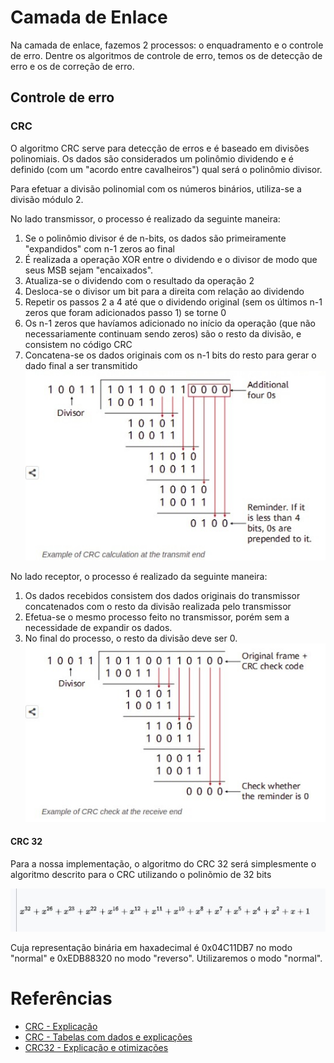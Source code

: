 # Camada de Enlace
Na camada de enlace, fazemos 2 processos: o enquadramento e o controle de erro. Dentre os algoritmos de controle de erro, temos os de detecção de erro e os de correção de erro.

## Controle de erro
### CRC
O algoritmo CRC serve para detecção de erros e é baseado em divisões polinomiais. Os dados são considerados um polinômio dividendo e é definido (com um "acordo entre cavalheiros") qual será o polinômio divisor. 

Para efetuar a divisão polinomial com os números binários, utiliza-se a divisão módulo 2.

No lado transmissor, o processo é realizado da seguinte maneira:
1. Se o polinômio divisor é de n-bits, os dados são primeiramente "expandidos" com n-1 zeros ao final
2. É realizada a operação XOR entre o dividendo e o divisor de modo que seus MSB sejam "encaixados".
3. Atualiza-se o dividendo com o resultado da operação 2
4. Desloca-se o divisor um bit para a direita com relação ao dividendo
5. Repetir os passos 2 a 4 até que o dividendo original (sem os últimos n-1 zeros que foram adicionados passo 1) se torne 0
6. Os n-1 zeros que havíamos adicionado no início da operação (que não necessariamente continuam sendo zeros) são o resto da divisão, e consistem no código CRC
7. Concatena-se os dados originais com os n-1 bits do resto para gerar o dado final a ser transmitido  
![CRC - Transmissão](/resources/crc-example-transmit.jpeg)

No lado receptor, o processo é realizado da seguinte maneira:
1. Os dados recebidos consistem dos dados originais do transmissor concatenados com o resto da divisão realizada pelo transmissor
2. Efetua-se o mesmo processo feito no transmissor, porém sem a necessidade de expandir os dados.
3. No final do processo, o resto da divisão deve ser 0.  
![CRC - Recepção](/resources/crc-example-receive.jpeg)

#### CRC 32
Para a nossa implementação, o algoritmo do CRC 32 será simplesmente o algoritmo descrito para o CRC utilizando o polinõmio de 32 bits

![CRC32 - Polinômio](/resources/crc32-poly.jpeg)

Cuja representação binária em haxadecimal é 0x04C11DB7 no modo "normal" e 0xEDB88320 no modo "reverso". Utilizaremos o modo "normal".

# Referências
- [CRC - Explicação](https://info.support.huawei.com/info-finder/encyclopedia/en/CRC.html)
- [CRC - Tabelas com dados e explicações](https://en.wikipedia.org/wiki/Cyclic_redundancy_check)
- [CRC32 - Explicação e otimizações](https://commandlinefanatic.com/cgi-bin/showarticle.cgi?article=art008)